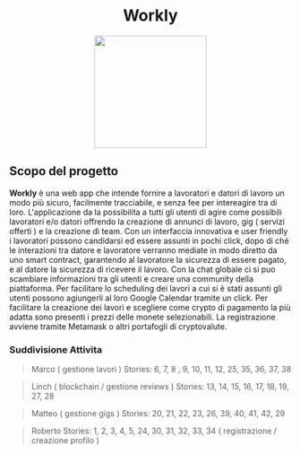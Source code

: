 <h1 align="center">
	Workly
</h1>

<p align="center">
  <img  src="https://raw.githubusercontent.com/lollo765/communitywork/master/app/assets/images/Workly_Logo.png?token=GHSAT0AAAAAABI3BO2P35VP6XVYGAZWLU3OYVUQV3A" width="200">
</p>

## Scopo del progetto
**Workly** è una web app che intende fornire a lavoratori e datori di lavoro un modo più sicuro, facilmente tracciabile, e senza fee per intereagire tra di loro.
L'applicazione da la possibilita a tutti gli utenti di agire come possibili lavoratori e/o datori offrendo la creazione di annunci di lavoro, gig ( servizi offerti ) e la creazione di team.
Con un interfaccia innovativa e user friendly i lavoratori possono candidarsi ed essere assunti in pochi click, dopo di chè le interazioni tra datore e lavoratore verranno
mediate in modo diretto da uno smart contract, garantendo al lavoratore la sicurezza di essere pagato, e al datore la sicurezza di ricevere il lavoro.
Con la chat globale ci si puo scambiare informazioni tra gli utenti e creare una community  della piattaforma.
Per facilitare lo scheduling dei lavori a cui si è stati assunti gli utenti possono agiungerli al loro Google Calendar tramite un click.
Per facilitare la creazione dei lavori e scegliere come crypto di pagamento la più adatta sono presenti i prezzi delle monete selezionabili.
La registrazione avviene tramite Metamask o altri portafogli di cryptovalute.

### Suddivisione Attivita

> Marco ( gestione lavori )
Stories: 6, 7, 8 , 9, 10, 11, 12, 25, 35, 36, 37, 38

> Linch ( blockchain / gestione reviews )
Stories: 13, 14, 15, 16, 17, 18, 19, 27, 28

> Matteo ( gestione gigs )
Stories: 20, 21, 22, 23, 26, 39, 40, 41, 42, 29

> Roberto
Stories: 1, 2, 3, 4, 5, 24, 30, 31, 32, 33, 34 ( registrazione / creazione profilo )